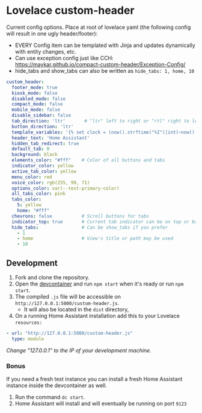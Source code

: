 # Lovelace custom-header

Current config options. Place at root of lovelace yaml (the following config
will result in one ugly header/footer):

* EVERY Config item can be templated with Jinja and updates dynamically with entity changes, etc.
* Can use exception config just like CCH: https://maykar.github.io/compact-custom-header/Exception-Config/
* hide_tabs and show_tabs can also be written as `hide_tabs: 1, home, 10`

```yaml
custom_header:
  footer_mode: true
  kiosk_mode: false
  disabled_mode: false
  compact_mode: false
  mobile_mode: false
  disable_sidebar: false
  tab_direction: 'ltr'       # "ltr" left to right or "rtl" right to left
  button_direction: 'ltr'
  template_variables: '{% set clock = (now().strftime("%I")|int)~now().strftime(":%M") %}'
  header_text: 'Home Assistant'
  hidden_tab_redirect: true
  default_tab: 0
  background: black
  elements_color: "#fff"    # Color of all buttons and tabs
  indicator_color: yellow
  active_tab_color: yellow
  menu_color: red
  voice_color: rgb(255, 99, 71)
  options_color: var(--text-primary-color)
  all_tabs_color: pink
  tabs_color:
    5: yellow
    home: "#fff"
  chevrons: false           # Scroll buttons for tabs
  indicator_top: true       # Current tab indicator can be on top or bottom
  hide_tabs:                # Can be show_tabs if you prefer
    - 1
    - home                  # View's title or path may be used
    - 10

```

## Development

1. Fork and clone the repository.
2. Open the [devcontainer][devcontainer] and run `npm start` when it's ready or
   run `npm start`.
3. The compiled `.js` file will be accessible on
   `http://127.0.0.1:5000/custom-header.js`.
   - It will also be located in the `dist` directory,
4. On a running Home Assistant installation add this to your Lovelace
   `resources:`

```yaml
- url: "http://127.0.0.1:5000/custom-header.js"
  type: module
```

_Change "127.0.0.1" to the IP of your development machine._

### Bonus

If you need a fresh test instance you can install a fresh Home Assistant instance inside the devcontainer as well.

1. Run the command `dc start`.
2. Home Assistant will install and will eventually be running on port `9123`

<!--Links -->

[devcontainer]: https://code.visualstudio.com/docs/remote/containers
